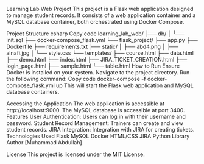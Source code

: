 Learning Lab Web Project
This project is a Flask web application designed to manage student records. It consists of a web application container and a MySQL database container, both orchestrated using Docker Compose.

Project Structure
csharp
Copy code
learning_lab_web/
├── db/
│   └── init.sql
├── docker-compose_flask.yml
└── flask_project/
    ├── app.py
    ├── Dockerfile
    ├── requirements.txt
    ├── static/
    │   ├── abd4.png
    │   ├── alnafi.jpg
    │   └── style.css
    └── templates/
        ├── course.html
        ├── data.html
        ├── demo.html
        ├── index.html
        ├── JIRA_TICKET_CREATION.html
        ├── login_page.html
        ├── sample.html
        └── table.html
How to Run
Ensure Docker is installed on your system.
Navigate to the project directory.
Run the following command:
Copy code
docker-compose -f docker-compose_flask.yml up
This will start the Flask web application and MySQL database containers.

Accessing the Application
The web application is accessible at http://localhost:9000.
The MySQL database is accessible at port 3400.
Features
User Authentication: Users can log in with their username and password.
Student Record Management: Trainers can create and view student records.
JIRA Integration: Integration with JIRA for creating tickets.
Technologies Used
Flask
MySQL
Docker
HTML/CSS
JIRA Python Library
Author
[Muhammad Abdullah]

License
This project is licensed under the MIT License.

